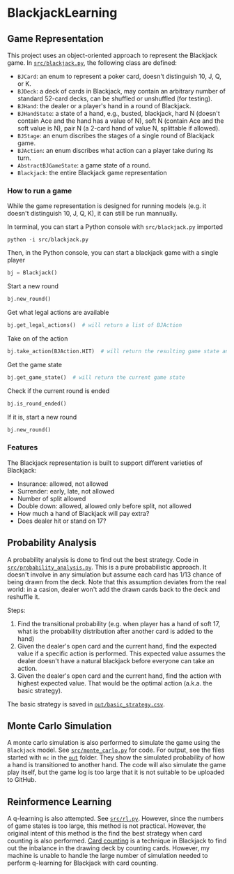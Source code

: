 # BlackjackLearning

## Game Representation

This project uses an object-oriented approach to represent the Blackjack game. In [`src/blackjack.py`](src/blackjack.py), the following class are defined:
- `BJCard`: an enum to represent a poker card, doesn't distinguish 10, J, Q, or K.
- `BJDeck`: a deck of cards in Blackjack, may contain an arbitrary number of standard 52-card decks, can be shuffled or unshuffled (for testing).
- `BJHand`: the dealer or a player's hand in a round of Blackjack.
- `BJHandState`: a state of a hand, e.g., busted, blackjack, hard N (doesn't contain Ace and the hand has a value of N), soft N (contain Ace and the soft value is N), pair N (a 2-card hand of value N, splittable if allowed).
- `BJStage`: an enum discribes the stages of a single round of Blackjack game.
- `BJAction`: an enum discribes what action can a player take during its turn.
- `AbstractBJGameState`: a game state of a round.
- `Blackjack`: the entire Blackjack game representation

### How to run a game

While the game representation is designed for running models (e.g. it doesn't distinguish 10, J, Q, K), it can still be run mannually.

In terminal, you can start a Python console with `src/blackjack.py` imported
```
python -i src/blackjack.py
```
Then, in the Python console, you can start a blackjack game with a single player
```python
bj = Blackjack()
```
Start a new round
```python
bj.new_round()
```
Get what legal actions are available
```python
bj.get_legal_actions()  # will return a list of BJAction
```
Take on of the action
```python
bj.take_action(BJAction.HIT)  # will return the resulting game state and reward
```
Get the game state
```python
bj.get_game_state()  # will return the current game state
```
Check if the current round is ended
```python
bj.is_round_ended()
```
If it is, start a new round 
```python
bj.new_round()
```

### Features

The Blackjack representation is built to support different varieties of Blackjack:
- Insurance: allowed, not allowed
- Surrender: early, late, not allowed
- Number of split allowed
- Double down: allowed, allowed only before split, not allowed
- How much a hand of Blackjack will pay extra?
- Does dealer hit or stand on 17?

## Probability Analysis

A probability analysis is done to find out the best strategy. Code in [`src/probability_analysis.py`](src/probability_analysis.py). This is a pure probabilistic approach. It doesn't involve in any simulation but assume each card has 1/13 chance of being drawn from the deck. Note that this assumption deviates from the real world: in a casion, dealer won't add the drawn cards back to the deck and reshuffle it.

Steps:
1. Find the transitional probability (e.g. when player has a hand of soft 17, what is the probability distribution after another card is added to the hand)
2. Given the dealer's open card and the current hand, find the expected value if a specific action is performed. This expected value assumes the dealer doesn't have a natural blackjack before everyone can take an action.
3. Given the dealer's open card and the current hand, find the action with highest expected value. That would be the optimal action (a.k.a. the basic strategy).

The basic strategy is saved in [`out/basic_strategy.csv`](out/basic_strategy.csv).

## Monte Carlo Simulation

A monte carlo simulation is also performed to simulate the game using the `Blackjack` model. See [`src/monte_carlo.py`](src/monte_carlo.py) for code. For output, see the files started with `mc` in the [`out`](out/) folder. They show the simulated probability of how a hand is transitioned to another hand. The code will also simulate the game play itself, but the game log is too large that it is not suitable to be uploaded to GitHub.

## Reinformence Learning

A q-learning is also attempted. See [`src/rl.py`](src/rl.py). However, since the numbers of game states is too large, this method is not practical. However, the original intent of this method is the find the best strategy when card counting is also performed. [Card counting](https://en.wikipedia.org/wiki/Card_counting) is a technique in Blackjack to find out the inbalance in the drawing deck by counting cards. However, my machine is unable to handle the large number of simulation needed to perform q-learning for Blackjack with card counting.
